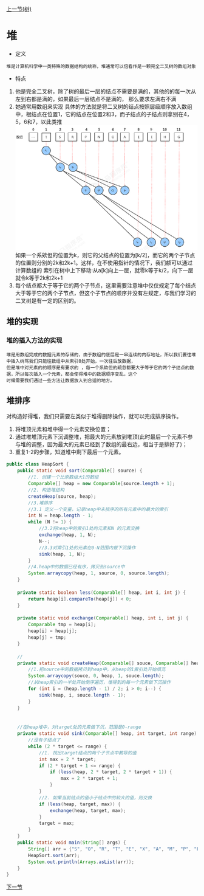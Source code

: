 [上一节(树)](./TREE.MD)
# 堆
* 定义
```text
堆是计算机科学中一类特殊的数据结构的统称，堆通常可以倍看作是一颗完全二叉树的数组对象
```
* 特点
1. 他是完全二叉树，除了树的最后一层的结点不需要是满的，其他的的每一次从左到右都是满的，如果最后一层结点不是满的，
那么要求左满右不满
2. 她通常用数组来实现
具体的方法就是将二叉树的结点按照层级顺序放入数组中，根结点在位置1，它的结点在位置2和3，而子结点的子结点则拿别在4，5，6和7，以此类推
![二叉树实现的堆](./files\binary_tree_heap_1.PNG)
如果一个系欸但的位置为k，则它的父结点的位置为[k/2]，而它的两个子节点的位置则分别的2k和2k+1。这样，在不使用指针的情况下，我们额可以通过计算数组的
索引在树中上下移动:从a[k]向上一层，就零k等于k/2，向下一层就令k等于2k和2k+1
3. 每个结点都大于等于它的两个子节点，这里需要注意堆中仅仅规定了每个结点大于等于它的两个子节点，但这个子节点的顺序并没有左规定，与我们学习的二叉树是有一定的区别的。

## 堆的实现
### 堆的插入方法的实现
```text
堆是用数组完成的数据元素的存储的，由于数组的底层是一串连续的内存地址，所以我们要往堆中插入树骂我们只能往数组中从索引0处开始，一次往后放数据，
但是堆中对元素的的顺序是有要求的 ，每一个系欸但的疏忽都要大于等于它的两个子结点的数据，所以每次插入一个元素，都会使得堆中的数据顺序变乱，这个
时候需要我们通过一些方法让数据放入到合适的地方。
```

## 堆排序
对构造好得堆，我们只需要左类似于堆得删除操作，就可以完成排序操作。
1. 将堆顶元素和堆中得一个元素交换位置；
2. 通过堆堆顶元素下沉调整堆，把最大的元素放到堆顶(此时最后一个元素不参与堆的调整，因为最大的元素已经到了数组的最右边，相当于是排好了)；
3. 重复1-2的步骤，知道堆中剩下最后一个元素。

```java
public class HeapSort {
    public static void sort(Comparable[] source) {
        //1. 创建一个比原数组大1的数组
        Comparable[] heap = new Comparable[source.length + 1];
        //2. 构造堆结构
        createHeap(source, heap);
        //3.堆排序
        //3.1 定义一个变量，记录heap中未排序的所有元素中的最大的索引
        int N = heap.length - 1;
        while (N != 1) {
            //3.2将heap中的索引1处的元素和N 的元素交换
            exchange(heap, 1, N);
            N--;
            //3.3对索引1处的元素在0-N范围内做下沉操作
            sink(heap, 1, N);
        }
        //4.heap中的数据已经有序，拷贝到source中
        System.arraycopy(heap, 1, source, 0, source.length);
    }

    private static boolean less(Comparable[] heap, int i, int j) {
        return heap[i].compareTo(heap[j]) < 0;
    }

    private static void exchange(Comparable[] heap, int i, int j) {
        Comparable tmp = heap[i];
        heap[i] = heap[j];
        heap[j] = tmp;
    }

    //
    private static void createHeap(Comparable[] souce, Comparable[] heap) {
        //1.把source中的数据拷贝到heap中，从heap的1索引处开始填充
        System.arraycopy(souce, 0, heap, 1, souce.length);
        //从heap索引的一半处开始倒序遍历，堆得到的每一个元素做下沉操作
        for (int i = (heap.length - 1) / 2; i > 0; i--) {
            sink(heap, i, souce.length - 1);
        }
    }


    //在heap堆中，对target处的元素做下沉，范围是0-range
    private static void sink(Comparable[] heap, int target, int range) {
        //没有子结点了
        while (2 * target <= range) {
            //1. 找出target结点的两个子节点中教导的值
            int max = 2 * target;
            if (2 * target + 1 <= range) {
                if (less(heap, 2 * target, 2 * target + 1)) {
                    max = 2 * target + 1;
                }
            }
            //2. 如果当前结点的值小于结点中的较大的值，则交换
            if (less(heap, target, max)) {
                exchange(heap, target, max);
            }
            target = max;
        }
    }
    public static void main(String[] args) {
        String[] arr = {"S", "O", "R", "T", "E", "X", "A", "M", "P", "L", "E"};
        HeapSort.sort(arr);
        System.out.println(Arrays.asList(arr));
    }
}
```

[下一节](./PRIORITY_QUEUE.MD)












